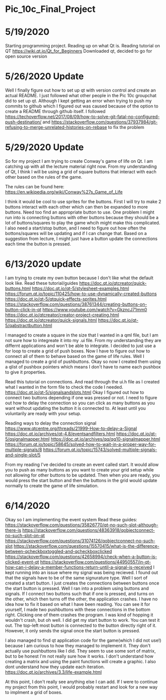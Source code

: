 # Pic_10c_Final_Project

# 5/19/2020
Starting programming project. Reading up on what Qt is.
Reading tutorial on QT https://wiki.qt.io/Qt_for_Beginners
Downloaded qt, decided to go for open source version

# 5/26/2020 Update
Well I finally figure out how to set up qt with version control and create an actual README. 
I just followed what other people in the Pic 10c groupchat did to set up qt. Although I kept 
getting an error when trying to push my commits to github which I figured out was caused because
of the option to create a README through github itself. I followed https://techoverflow.net/2017/08/09/how-to-solve-git-fatal-no-configured-push-destination/
and https://stackoverflow.com/questions/37937984/git-refusing-to-merge-unrelated-histories-on-rebase
to fix the problem

# 5/29/2020 Update
So for my project I am trying to create Conway's game of life on Qt. I am catching up with all
the lecture material right now. From my understanding of Qt, I think I will be using a grid of
square buttons that interact with each other based on the rules of the game.

The rules can be found here: https://en.wikipedia.org/wiki/Conway%27s_Game_of_Life

I think it would be cool to use sprites for the buttons. First I will try to make 2 buttons
interact with each other which can then be expanded to more buttons. Need too find an 
appropriate button to use.
One problem I might run into is connecting buttons with other buttons because they should
be a lot of buttons/squares to play the game whcih might make this complicated.
I also need a start/stop button, and I need to figure out how often the bottons/squares will
be updating and if I can change that. Based on a suggestion from lecture, I might just have a 
button update the connections each time the button is pressed.

# 6/13/2020 update
I am trying to create my own button because I don't like what the default look like.
Read these tutorial/guides
https://doc.qt.io/qtcreator/quick-buttons.html
https://doc.qt.io/qt-5/stylesheet-examples.html
https://forum.qt.io/topic/110425/how-to-use-dynamically-created-buttons
https://doc.qt.io/qt-5/qtquick-effects-sprites.html
https://stackoverflow.com/questions/38761344/creating-buttons-on-button-click-in-qt
https://www.youtube.com/watch?v=GkzncJ71mm0
https://doc.qt.io/qtcreator/creator-project-creating.html
https://doc.qt.io/qtcreator/quick-signals.html
https://doc.qt.io/qt-5/qabstractbutton.html

I managed to create a square in the size that I wanted in a qml file, but I am not sure how to 
integreate it into my .ui file. From my understanding they are differnt applications and won't
be able to integrate.
I decided to just use a for loop to create a grid of push boxes. Now I have to figure out how to
connect all of them to behave based on the game of life rules.
Well I managed to create a grid of pushbuttons.
Okay so now I created them using a qlist of pushbox pointers which means I don't have to name
each pushbox to give it properties.

Read this tutorial on connections. And read through the ui.h file as I created what I wanted 
in the form file to check the code I needed.
https://doc.qt.io/qt-5/signalsandslots.html
Okay I figured out how to connect two buttons depending if one was pressed or not. I need to 
figure out how to delay the connection so you can click as many buttons as you want without
updating the button it is connected to. At least until you voluntarily are ready with your
setup.

Reading ways to delay the connection signal
https://www.qtcentre.org/threads/21999-How-to-delay-a-Signal
https://doc.qt.io/archives/qt-4.8/eventsandfilters.html
https://doc.qt.io/qt-5/qsignalmapper.html
https://doc.qt.io/archives/qq/qq10-signalmapper.html
https://forum.qt.io/topic/58645/solved-how-to-wait-in-a-proper-way-for-multiple-signals/8
https://forum.qt.io/topic/15743/solved-multiple-signals-and-single-slot/5

From my reading I've decided to create an event called start. It would allow you to push as many 
buttons as you want to create your grid setup while not allowing for other buttons to be 
updated. Then when you are ready, you would press the start button and then the buttons in the 
grid would update normally to create the game of life simulation.

# 6/14/2020
Okay so I am implementing the event system
Read these guides:
https://stackoverflow.com/questions/35826770/qt-no-such-slot-although-there-is
https://stackoverflow.com/questions/48363918/qobjectconnect-no-such-slot-on-qt
https://stackoverflow.com/questions/31074126/qobjectconnect-no-such-slot
https://stackoverflow.com/questions/15570415/what-is-the-difference-between-qcheckboxtoggled-and-qcheckboxclicked
https://stackoverflow.com/questions/42658994/check-when-a-button-is-clicked-event-qt
https://stackoverflow.com/questions/44950557/in-qt-how-can-i-delay-a-member-functions-return-until-a-signal-is-received
I kept running into an issue where my signal was being recieved. I found out that the signals
have to be of the same signurature type.
Well I sort of created a start button. I just creates the connections between buttons once the
start button is pressed.
Well I ran into a problem using buttons and signals. If I connect two buttons such that if one 
is pressed, and turns on the other, which then turns off the other, the application crashes.
I have no idea how to fix it based on what I have been reading. You can see it for yourself,
I made two pushbuttons with these connections in the bottom right. Clicking one of them crashes
the program. I was kind of hopping it wouldn't crash, but oh well.
I did get my start button to work. You can test it out. The top-left most button is connected to
the button directly right of it. However, it only sends the signal once the start button is 
pressed.

I also managed to find qt application code for the game(which I did not use!) because I am 
curious to how they managed to implement it. They don't actually use pushbuttons like I did.
They seem to use some sort of matrix, but to be honest I'm not really sure how it works. I 
don't understand how creating a matrix and using the paint functions will create a graphic.
I also dont understand how they update each iteration. 
https://doc.qt.io/archives/3.3/life-example.html

At this point, I don't really see anything else I can add. If I were to continue my project from
this point, I would probably restart and look for a new way to implment a grid of boxes.


